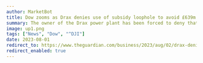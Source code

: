 ```yaml
---
author: MarketBot
title: Dow zooms as Drax denies use of subsidy loophole to avoid £639m payout to households
summary: The owner of the Drax power plant has been forced to deny that it used a loophole in the government’s subsidy scheme to avoid paying almost £650m to households since the start of the energy crisis.
image: up1.png
tags: ["News", "Dow", "^DJI"]
date: 2023-08-01
redirect_to: https://www.theguardian.com/business/2023/aug/02/drax-denies-use-of-subsidy-loophole-to-avoid-639m-payout-to-households
redirect_enabled: true
---
```

